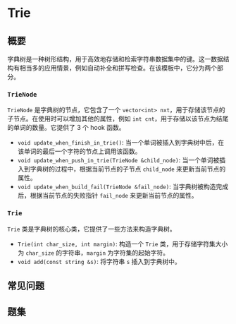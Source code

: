 # Trie

## 概要
字典树是一种树形结构，用于高效地存储和检索字符串数据集中的键。这一数据结构有相当多的应用情景，例如自动补全和拼写检查。在该模板中，它分为两个部分。
### `TrieNode`
`TrieNode` 是字典树的节点，它包含了一个 `vector<int> nxt`，用于存储该节点的子节点。在使用时可以增加其他的属性，例如 `int cnt`，用于存储以该节点为结尾的单词的数量。它提供了 3 个 hook 函数。
- `void update_when_finish_in_trie()`: 当一个单词被插入到字典树中后，在该单词的最后一个字符的节点上调用该函数。
- `void update_when_push_in_trie(TrieNode &child_node)`: 当一个单词被插入到字典树的过程中，根据当前节点的子节点 `child_node` 来更新当前节点的属性。
- `void update_when_build_fail(TrieNode &fail_node)`: 当字典树被构造完成后，根据当前节点的失败指针 `fail_node` 来更新当前节点的属性。

### `Trie`
`Trie` 类是字典树的核心类，它提供了一些方法来构造字典树。
- `Trie(int char_size, int margin)`: 构造一个 `Trie` 类，用于存储字符集大小为 `char_size` 的字符串，`margin` 为字符集的起始字符。
- `void add(const string &s)`: 将字符串 `s` 插入到字典树中。

## 常见问题

## 题集